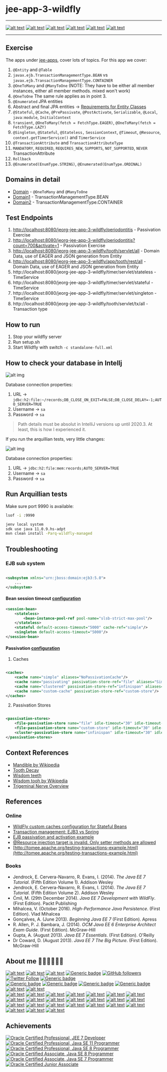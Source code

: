 # jee-app-3-wildfly

---

[![alt text](https://raw.githubusercontent.com/jesperancinha/project-signer/master/project-signer-templates/icons-50/java-50.png "Java")](https://www.oracle.com/nl/java/)
[![alt text](https://raw.githubusercontent.com/jesperancinha/project-signer/master/project-signer-templates/icons-50/lombok-50.png "Lombok")](https://projectlombok.org/)
[![alt text](https://raw.githubusercontent.com/jesperancinha/project-signer/master/project-signer-templates/icons-50/openjdk-50.png "OpenJDK")](https://openjdk.java.net/)
[![alt text](https://raw.githubusercontent.com/jesperancinha/project-signer/master/project-signer-templates/icons-50/sdk-man-50.png "SdkMAN!")](https://sdkman.io/)
[![alt text](https://raw.githubusercontent.com/jesperancinha/project-signer/master/project-signer-templates/icons-50/wild-fly-50.png "WildFly")](https://www.wildfly.org/)
[![alt text](https://raw.githubusercontent.com/jesperancinha/project-signer/master/project-signer-templates/icons-50/arquillian-50.png "Arquillian")](https://github.com/arquillian)

---

## Exercise

The apps under [jee-apps](../..), cover lots of topics. For this app we cover:

1.  `@Entity` and `@Table`
2.  `javax.ejb.TransactionManagementType.BEAN` vs `javax.ejb.TransactionManagementType.CONTAINER`
3.  `@OneToMany` and `@ManyToOne` (NOTE: They have to be either all member instances, either all member methods. mixed won't work)
4.  `@OneToOne` The same rule applies as in point 3.
5.  `@Enumerated` JPA entities
6.  Abstract and final JPA entities -> [Requirements for Entity Classes](https://docs.oracle.com/javaee/5/tutorial/doc/bnbqa.html)
7.  `@Stateful`, `@Cache`, `@PrePassivate`, `@PostActivate`, `Serializable`, `@Local`, `java:module`, `InitialContext`
8.  `transient`, `@OneToMany(fetch = FetchType.EAGER)`,  `@OneToMany(fetch = FetchType.LAZY)`
9.  `@Singleton`, `@Stateful`, `@Stateless,` `SessionContext`,  `@Timeout`, `@Resource`, `context.getTimerService()`
   and `TimerService`
10. `@TransactionAttribute` and `TransactionAttributeType`
11. `MANDATORY`, `REQUIRED`, `REQUIRES_NEW`, `SUPPORTS`, `NOT_SUPPORTED`, `NEVER` TransactionAttribute
12. `Rollback`
13. `@Enumerated(EnumType.STRING)`, `@Enumerated(EnumType.ORDINAL)`

## Domains in detail

-   [Domain](src/main/java/org/jesperancinha/jtd/jee/teeth/domain) - `@OneToMany` and `@ManyToOne`
-   [Domain1](src/main/java/org/jesperancinha/jtd/jee/teeth/domain1) - TransactionManagementType.BEAN
-   [Domain2](src/main/java/org/jesperancinha/jtd/jee/teeth/domain2) - TransactionManagementType.CONTAINER

## Test Endpoints

1.  [http://localhost:8080/jeorg-jee-app-3-wildfly/periodontitis](http://localhost:8080/jeorg-jee-app-3-wildfly/periodontitis) - Passivation Exercise
2.  [http://localhost:8080/jeorg-jee-app-3-wildfly/periodontitis?count=700&activate=1](http://localhost:8080/jeorg-jee-app-3-wildfly/periodontitis?count=700&activate=1) - Passivation Exercise
3.  [http://localhost:8080/jeorg-jee-app-3-wildfly/tooth/servlet/all](http://localhost:8080/jeorg-jee-app-3-wildfly/tooth/servlet/all) - Domain Data, use of EAGER and JSON generation from Entity
4.  [http://localhost:8080/jeorg-jee-app-3-wildfly/app/tooth/rest/all](http://localhost:8080/jeorg-jee-app-3-wildfly/app/tooth/rest/all) - Domain Data, use of EAGER and JSON generation from Entity
5.  http://localhost:8080/jeorg-jee-app-3-wildfly/timer/servlet/stateless - TimeService
6.  http://localhost:8080/jeorg-jee-app-3-wildfly/timer/servlet/stateful - TimeService
7.  http://localhost:8080/jeorg-jee-app-3-wildfly/timer/servlet/singleton - TimeService
8.  http://localhost:8080/jeorg-jee-app-3-wildfly/tooth/servlet/tx/all - Transaction type

## How to run

1.  Stop your wildfly server
2.  Run setup.sh
3.  Start Wildfly with switch `-c standalone-full.xml`

## How to check your database in Intellj
![alt img](./docs/h2-database-config.png)

Database connection properties:

1.  URL -> `jdbc:h2:file:~/records;DB_CLOSE_ON_EXIT=FALSE;DB_CLOSE_DELAY=-1;AUTO_SERVER=TRUE`
2.  Username -> `sa`
3.  Password -> `sa`

> Path details must be absolut in IntelliJ versions up until 2020.3. At least, this is how I experienced it.

If you run the arquillian tests, very little changes:

![alt img](./docs/h2-test-database-config.png)

Database connection properties:

1.  URL -> `jdbc:h2:file:mem:records;AUTO_SERVER=TRUE`
2.  Username -> `sa`
3.  Password -> `sa`
## Run Arquillian tests

Make sure port 9990 is available:

```bash
lsof -i :9990
```

```bash
jenv local system
sdk use java 11.0.9.hs-adpt
mvn clean install -Parq-wildfly-managed
```

## Troubleshooting

### EJB sub system

```xml

<subsystem xmlns="urn:jboss:domain:ejb3:5.0">
    ...
</subsystem>
```

#### Bean session timeout [configuration](https://access.redhat.com/documentation/en-us/jboss_enterprise_application_platform/6.2/html/administration_and_configuration_guide/set_default_session_bean_access_timeout_values1)

```xml 
<session-bean>
    <stateless>
        <bean-instance-pool-ref pool-name="slsb-strict-max-pool"/>
    </stateless>
    <stateful default-access-timeout="5000" cache-ref="simple"/>
    <singleton default-access-timeout="5000"/>
</session-bean>
```

#### Passivation [configuration](http://www.mastertheboss.com/jboss-server/jboss-cluster/jboss-as-7-custom-caches-configuration)

1.  Caches

```xml

<caches>
    <cache name="simple" aliases="NoPassivationCache"/>
    <cache name="passivating" passivation-store-ref="file" aliases="SimpleStatefulCache"/>
    <cache name="clustered" passivation-store-ref="infinispan" aliases="StatefulTreeCache"/>
    <cache name="custom-cache" passivation-store-ref="custom-store"/>
</caches>
```

2.  Passivation Stores

```xml

<passivation-stores>
    <file-passivation-store name="file" idle-timeout="30" idle-timeout-unit="SECONDS"/>
    <file-passivation-store name="custom-store" idle-timeout="30" idle-timeout-unit="SECONDS" max-size="500"/>
    <cluster-passivation-store name="infinispan" idle-timeout="30" idle-timeout-unit="SECONDS" cache-container="ejb"/>
</passivation-stores>
```

## Context References

-   [Mandible by Wikipedia](https://en.wikipedia.org/wiki/Mandible)
-   [Tooth Decay](https://www.nidcr.nih.gov/health-info/tooth-decay/more-info#:~:text=Tooth%20decay%20(dental%20caries)%20is,a%20tooth%2C%20called%20a%20cavity.)
-   [Wisdom teeth](https://www.webmd.com/oral-health/wisdom-teeth#1)
-   [Wisdom tooh by Wikipedia](https://en.wikipedia.org/wiki/Wisdom_tooth)
-   [Trigeminal Nerve Overview](https://www.healthline.com/human-body-maps/trigeminal-nerve)

## References

### Online

-   [WildFly custom caches configuration for Stateful Beans](http://www.mastertheboss.com/jboss-server/jboss-cluster/jboss-as-7-custom-caches-configuration)
-   [Transaction management: EJB3 vs Spring](https://blog.frankel.ch/transaction-management-ejb3-vs-spring/)
-   [EJB passivation and activation example](https://www.javacodegeeks.com/2013/08/ejb-passivation-and-activation-example.html)
-   [@Resource injection target is invalid. Only setter methods are allowed](https://stackoverflow.com/questions/18019947/resource-injection-target-is-invalid-only-setter-methods-are-allowed)
-   [http://tomee.apache.org/testing-transactions-example.html](http://tomee.apache.org/testing-transactions-example.html)

### Books

-   Jendrock, E. Cervera-Navarro, R. Evans, I. (2014). <i>The Java EE 7 Tutorial</i>. (Fifth Edition Volume 1). Addison Wesley
-   Jendrock, E. Cervera-Navarro, R. Evans, I. (2014). <i>The Java EE 7 Tutorial</i>. (Fifth Edition Volume 2). Addison Wesley
- Ćmil, M. (29th December 2014). <i>Java EE 7 Development with WildFly</i>. (First Edition). Packt Publishing
-   Mihalcea, V. (October 2016). <i>High-Performance Java Persistence</i>. (First Edition). Vlad Mihalcea
-   Gonçalves, A. (June 2013). <i>Beginning Java EE 7</i> (First Edition). Apress
-   R. Allen, P. J. Bambara, J. (2014). <i>OCM Java EE 6 Enterprise Architect Exam Guide</i>. (First Edition). McGraw-Hill
-   Gupta, A. (August 2013). <i>Java EE 7 Essentials</i>. (First Edition). O'Reilly
-   Dr Coward, D. (August 2013). <i>Java EE 7 The Big Picture</i>. (First Edition). McGraw-Hill

## About me 👨🏽‍💻🚀🏳️‍🌈

[![alt text](https://raw.githubusercontent.com/jesperancinha/project-signer/master/project-signer-templates/icons-20/JEOrgLogo-20.png "João Esperancinha Homepage")](http://joaofilipesabinoesperancinha.nl)
[![alt text](https://raw.githubusercontent.com/jesperancinha/project-signer/master/project-signer-templates/icons-20/medium-20.png "Medium")](https://medium.com/@jofisaes)
[![alt text](https://raw.githubusercontent.com/jesperancinha/project-signer/master/project-signer-templates/icons-20/credly-20.png "Credly")](https://www.credly.com/users/joao-esperancinha)
[![Generic badge](https://img.shields.io/static/v1.svg?label=Homepage&message=joaofilipesabinoesperancinha.nl&color=6495ED "João Esperancinha Homepage")](https://joaofilipesabinoesperancinha.nl/)
[![GitHub followers](https://img.shields.io/github/followers/jesperancinha.svg?label=jesperancinha&style=social "GitHub")](https://github.com/jesperancinha)
[![Twitter Follow](https://img.shields.io/twitter/follow/joaofse?label=João%20Esperancinha&style=social "Twitter")](https://twitter.com/joaofse)
[![Generic badge](https://img.shields.io/static/v1.svg?label=GitHub&message=JEsperancinhaOrg&color=yellow "jesperancinha.org dependencies")](https://github.com/JEsperancinhaOrg)   
[![Generic badge](https://img.shields.io/static/v1.svg?label=Articles&message=Across%20The%20Web&color=purple)](https://github.com/jesperancinha/project-signer/blob/master/project-signer-templates/Articles.md)
[![Generic badge](https://img.shields.io/static/v1.svg?label=Webapp&message=Image%20Train%20Filters&color=6495ED)](http://itf.joaofilipesabinoesperancinha.nl/)
[![Generic badge](https://img.shields.io/static/v1.svg?label=All%20Badges&message=Badges&color=red "All badges")](https://joaofilipesabinoesperancinha.nl/badges)
[![Generic badge](https://img.shields.io/static/v1.svg?label=Status&message=Project%20Status&color=red "Project statuses")](https://github.com/jesperancinha/project-signer/blob/master/project-signer-quality/Build.md)
[![alt text](https://raw.githubusercontent.com/jesperancinha/project-signer/master/project-signer-templates/icons-20/coursera-20.png "Coursera")](https://www.coursera.org/user/da3ff90299fa9297e283ee8e65364ffb)
[![alt text](https://raw.githubusercontent.com/jesperancinha/project-signer/master/project-signer-templates/icons-20/google-apps-20.png "Google Apps")](https://play.google.com/store/apps/developer?id=Joao+Filipe+Sabino+Esperancinha)   
[![alt text](https://raw.githubusercontent.com/jesperancinha/project-signer/master/project-signer-templates/icons-20/sonatype-20.png "Sonatype Search Repos")](https://search.maven.org/search?q=org.jesperancinha)
[![alt text](https://raw.githubusercontent.com/jesperancinha/project-signer/master/project-signer-templates/icons-20/docker-20.png "Docker Images")](https://hub.docker.com/u/jesperancinha)
[![alt text](https://raw.githubusercontent.com/jesperancinha/project-signer/master/project-signer-templates/icons-20/stack-overflow-20.png)](https://stackoverflow.com/users/3702839/joao-esperancinha)
[![alt text](https://raw.githubusercontent.com/jesperancinha/project-signer/master/project-signer-templates/icons-20/reddit-20.png "Reddit")](https://www.reddit.com/user/jesperancinha/)
[![alt text](https://raw.githubusercontent.com/jesperancinha/project-signer/master/project-signer-templates/icons-20/devto-20.png "Dev To")](https://dev.to/jofisaes)
[![alt text](https://raw.githubusercontent.com/jesperancinha/project-signer/master/project-signer-templates/icons-20/hackernoon-20.jpeg "Hackernoon")](https://hackernoon.com/@jesperancinha)
[![alt text](https://raw.githubusercontent.com/jesperancinha/project-signer/master/project-signer-templates/icons-20/codeproject-20.png "Code Project")](https://www.codeproject.com/Members/jesperancinha)
[![alt text](https://raw.githubusercontent.com/jesperancinha/project-signer/master/project-signer-templates/icons-20/github-20.png "GitHub")](https://github.com/jesperancinha)
[![alt text](https://raw.githubusercontent.com/jesperancinha/project-signer/master/project-signer-templates/icons-20/bitbucket-20.png "BitBucket")](https://bitbucket.org/jesperancinha)
[![alt text](https://raw.githubusercontent.com/jesperancinha/project-signer/master/project-signer-templates/icons-20/gitlab-20.png "GitLab")](https://gitlab.com/jesperancinha)
[![alt text](https://raw.githubusercontent.com/jesperancinha/project-signer/master/project-signer-templates/icons-20/bintray-20.png "BinTray")](https://bintray.com/jesperancinha)
[![alt text](https://raw.githubusercontent.com/jesperancinha/project-signer/master/project-signer-templates/icons-20/free-code-camp-20.jpg "FreeCodeCamp")](https://www.freecodecamp.org/jofisaes)
[![alt text](https://raw.githubusercontent.com/jesperancinha/project-signer/master/project-signer-templates/icons-20/hackerrank-20.png "HackerRank")](https://www.hackerrank.com/jofisaes)
[![alt text](https://raw.githubusercontent.com/jesperancinha/project-signer/master/project-signer-templates/icons-20/codeforces-20.png "Code Forces")](https://codeforces.com/profile/jesperancinha)
[![alt text](https://raw.githubusercontent.com/jesperancinha/project-signer/master/project-signer-templates/icons-20/codebyte-20.png "Codebyte")](https://coderbyte.com/profile/jesperancinha)
[![alt text](https://raw.githubusercontent.com/jesperancinha/project-signer/master/project-signer-templates/icons-20/codewars-20.png "CodeWars")](https://www.codewars.com/users/jesperancinha)
[![alt text](https://raw.githubusercontent.com/jesperancinha/project-signer/master/project-signer-templates/icons-20/codepen-20.png "Code Pen")](https://codepen.io/jesperancinha)
[![alt text](https://raw.githubusercontent.com/jesperancinha/project-signer/master/project-signer-templates/icons-20/hacker-news-20.png "Hacker News")](https://news.ycombinator.com/user?id=jesperancinha)
[![alt text](https://raw.githubusercontent.com/jesperancinha/project-signer/master/project-signer-templates/icons-20/infoq-20.png "InfoQ")](https://www.infoq.com/profile/Joao-Esperancinha.2/)
[![alt text](https://raw.githubusercontent.com/jesperancinha/project-signer/master/project-signer-templates/icons-20/linkedin-20.png "LinkedIn")](https://www.linkedin.com/in/joaoesperancinha/)
[![alt text](https://raw.githubusercontent.com/jesperancinha/project-signer/master/project-signer-templates/icons-20/xing-20.png "Xing")](https://www.xing.com/profile/Joao_Esperancinha/cv)
[![alt text](https://raw.githubusercontent.com/jesperancinha/project-signer/master/project-signer-templates/icons-20/tumblr-20.png "Tumblr")](https://jofisaes.tumblr.com/)
[![alt text](https://raw.githubusercontent.com/jesperancinha/project-signer/master/project-signer-templates/icons-20/pinterest-20.png "Pinterest")](https://nl.pinterest.com/jesperancinha/)
[![alt text](https://raw.githubusercontent.com/jesperancinha/project-signer/master/project-signer-templates/icons-20/quora-20.png "Quora")](https://nl.quora.com/profile/Jo%C3%A3o-Esperancinha)

## Achievements

[![Oracle Certified Professional, JEE 7 Developer](https://raw.githubusercontent.com/jesperancinha/project-signer/master/project-signer-templates/badges/oracle-certified-professional-java-ee-7-application-developer-100.png "Oracle Certified Professional, JEE7 Developer")](https://www.credly.com/badges/27a14e06-f591-4105-91ca-8c3215ef39a2)
[![Oracle Certified Professional, Java SE 11 Programmer](https://raw.githubusercontent.com/jesperancinha/project-signer/master/project-signer-templates/badges/oracle-certified-professional-java-se-11-developer-100.png "Oracle Certified Professional, Java SE 11 Programmer")](https://www.credly.com/badges/87609d8e-27c5-45c9-9e42-60a5e9283280)
[![Oracle Certified Professional, Java SE 8 Programmer](https://raw.githubusercontent.com/jesperancinha/project-signer/master/project-signer-templates/badges/oracle-certified-professional-java-se-8-programmer-100.png "Oracle Certified Professional, Java SE 8 Programmer")](https://www.credly.com/badges/92e036f5-4e11-4cff-9935-3e62266d2074)
[![Oracle Certified Associate, Java SE 8 Programmer](https://raw.githubusercontent.com/jesperancinha/project-signer/master/project-signer-templates/badges/oracle-certified-associate-java-se-8-programmer-100.png "Oracle Certified Associate, Java SE 8 Programmer")](https://www.credly.com/badges/a206436d-6fd8-4ca1-8feb-38a838446ee7)
[![Oracle Certified Associate, Java SE 7 Programmer](https://raw.githubusercontent.com/jesperancinha/project-signer/master/project-signer-templates/badges/oracle-certified-associate-java-se-7-programmer-100.png "Oracle Certified Associate, Java SE 7 Programmer")](https://www.credly.com/badges/f4c6cc1e-cb52-432b-904d-36d266112225)
[![Oracle Certified Junior Associate](https://raw.githubusercontent.com/jesperancinha/project-signer/master/project-signer-templates/badges/oracle-certified-foundations-associate-java-100.png "Oracle Certified Foundations Associate")](https://www.credly.com/badges/6db92c1e-7bca-4856-9543-0d5ed0182794)
